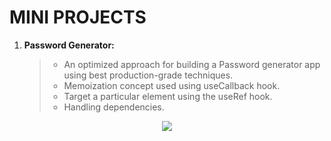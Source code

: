 # MINI PROJECTS

1. **Password Generator:**

   > - An optimized approach for building a Password generator app using best production-grade techniques.
   > - Memoization concept used using useCallback hook.
   > - Target a particular element using the useRef hook.
   > - Handling dependencies.

<p align="center">
  <img src="https://github.com/user-attachments/assets/fd0c95f7-7c88-416c-a15d-9aa1704a2595" />
</p>
   


